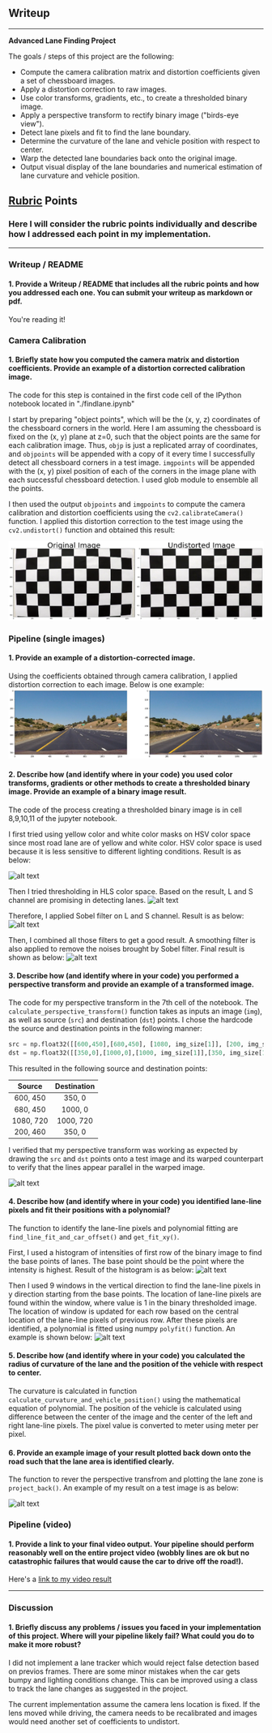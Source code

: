 ## Writeup 

---

**Advanced Lane Finding Project**

The goals / steps of this project are the following:

* Compute the camera calibration matrix and distortion coefficients given a set of chessboard images.
* Apply a distortion correction to raw images.
* Use color transforms, gradients, etc., to create a thresholded binary image.
* Apply a perspective transform to rectify binary image ("birds-eye view").
* Detect lane pixels and fit to find the lane boundary.
* Determine the curvature of the lane and vehicle position with respect to center.
* Warp the detected lane boundaries back onto the original image.
* Output visual display of the lane boundaries and numerical estimation of lane curvature and vehicle position.

[//]: # (Image References)

[image1]: ./output_images/distortion1.png "Camera Calibration"
[image2]: ./output_images/undistorted.png "Undistorted Image"
[image3]: ./output_images/color_mask.jpg "Color Mask"
[image4]: ./output_images/hls_threshold.jpg "HLS Space"
[image5]: ./output_images/sobel_on_l_s_channel.jpg "Sobel Filter"
[image6]: ./output_images/combine_filter_and_smoothing.jpg "Combine Filter"
[image7]: ./output_images/perspective_transform.jpg "Perspective Transform"
[image8]: ./output_images/histogram.jpg "Histogram"
[image9]: ./output_images/lane_fitting.jpg "Polynomial Fitting"
[image10]: ./output_images/project_back.jpg "Lane Detection"
[video1]: ./project_video_out_complete.mp4 "Video"




## [Rubric](https://review.udacity.com/#!/rubrics/571/view) Points

### Here I will consider the rubric points individually and describe how I addressed each point in my implementation.  

---

### Writeup / README

#### 1. Provide a Writeup / README that includes all the rubric points and how you addressed each one.  You can submit your writeup as markdown or pdf. 

You're reading it!

### Camera Calibration

#### 1. Briefly state how you computed the camera matrix and distortion coefficients. Provide an example of a distortion corrected calibration image.

The code for this step is contained in the first code cell of the IPython notebook located in "./findlane.ipynb" 

I start by preparing "object points", which will be the (x, y, z) coordinates of the chessboard corners in the world. Here I am assuming the chessboard is fixed on the (x, y) plane at z=0, such that the object points are the same for each calibration image.  Thus, `objp` is just a replicated array of coordinates, and `objpoints` will be appended with a copy of it every time I successfully detect all chessboard corners in a test image.  `imgpoints` will be appended with the (x, y) pixel position of each of the corners in the image plane with each successful chessboard detection.  I used glob module to ensemble all the points.

I then used the output `objpoints` and `imgpoints` to compute the camera calibration and distortion coefficients using the `cv2.calibrateCamera()` function.  I applied this distortion correction to the test image using the `cv2.undistort()` function and obtained this result: 

![alt text][image1]

### Pipeline (single images)

#### 1. Provide an example of a distortion-corrected image.


Using the coefficients obtained through camera calibration, I applied distortion correction to each image. Below is one example: 
![alt text][image2]

#### 2. Describe how (and identify where in your code) you used color transforms, gradients or other methods to create a thresholded binary image.  Provide an example of a binary image result.

The code of the process creating a thresholded binary image is in cell 8,9,10,11 of the jupyter notebook.

I first tried using yellow color and white color masks on HSV color space since most road lane are of yellow and white color. HSV color space is used because it is less sensitive to different lighting conditions. Result is as below: 

![alt text][image3]

Then I tried thresholding in HLS color space. Based on the result, L and S channel are promising in detecting lanes. 
![alt text][image4]

Therefore, I applied Sobel filter on L and S channel. Result is as below: 
![alt text][image5]

Then, I combined all those filters to get a good result. A smoothing filter is also applied to remove the noises brought by Sobel filter. Final result is shown as below:
![alt text][image6]



#### 3. Describe how (and identify where in your code) you performed a perspective transform and provide an example of a transformed image.


The code for my perspective transform in the 7th cell of the notebook.  The `calculate_perspective_transform()` function takes as inputs an image (`img`), as well as source (`src`) and destination (`dst`) points.  I chose the hardcode the source and destination points in the following manner:


```python
src = np.float32([[600,450],[680,450], [1080, img_size[1]], [200, img_size[1]]])
dst = np.float32([[350,0],[1000,0],[1000, img_size[1]],[350, img_size[1]]])
```

This resulted in the following source and destination points:

| Source        | Destination   | 
|:-------------:|:-------------:| 
| 600, 450      | 350, 0        | 
| 680, 450      | 1000, 0      |
| 1080, 720     | 1000, 720      |
| 200, 460      | 350, 0        |

I verified that my perspective transform was working as expected by drawing the `src` and `dst` points onto a test image and its warped counterpart to verify that the lines appear parallel in the warped image.


![alt text][image7]


#### 4. Describe how (and identify where in your code) you identified lane-line pixels and fit their positions with a polynomial?
The function to identify the lane-line pixels and polynomial fitting are `find_line_fit_and_car_offset()` and `get_fit_xy()`.


First, I used a histogram of intensities of first row of the binary image to find the base points of lanes. The base point should be the point where the intensity is highest. Result of the histogram is as below:
![alt text][image8]

Then I used 9 windows in the vertical direction to find the lane-line pixels in y direction starting from the base points. The location of lane-line pixels are found within the window, where value is 1 in the binary thresholded image. The location of window is updated for each row based on the central location of the lane-line pixels of previous row. After these pixels are identified, a polynomial is fitted using numpy `polyfit()` function. An example is shown below: 
![alt text][image9]

#### 5. Describe how (and identify where in your code) you calculated the radius of curvature of the lane and the position of the vehicle with respect to center.

The curvature is calculated in function `calculate_curvature_and_vehicle_position()` using the mathematical equation of polynomial. The position of the vehicle is calculated using difference between the center of the image and the center of the left and right lane-line pixels. The pixel value is converted to meter using meter per pixel. 


#### 6. Provide an example image of your result plotted back down onto the road such that the lane area is identified clearly.

The function to rever the perspective transfrom and plotting the lane zone is `project_back()`. 
An example of my result on a test image is as below:

![alt text][image10]


### Pipeline (video)

#### 1. Provide a link to your final video output.  Your pipeline should perform reasonably well on the entire project video (wobbly lines are ok but no catastrophic failures that would cause the car to drive off the road!).

Here's a [link to my video result](./project_video_out_complete.mp4)

---

### Discussion

#### 1. Briefly discuss any problems / issues you faced in your implementation of this project.  Where will your pipeline likely fail?  What could you do to make it more robust?


I did not implement a lane tracker which would reject false detection based on previos frames. There are some minor mistakes when the car gets bumpy and lighting conditions change. This can be improved using a class to track the lane changes as suggested in the project.   

The current implementation assume the camera lens location is fixed. If the lens moved while driving, the camera needs to be recalibrated and images would need another set of coefficients to undistort. 

